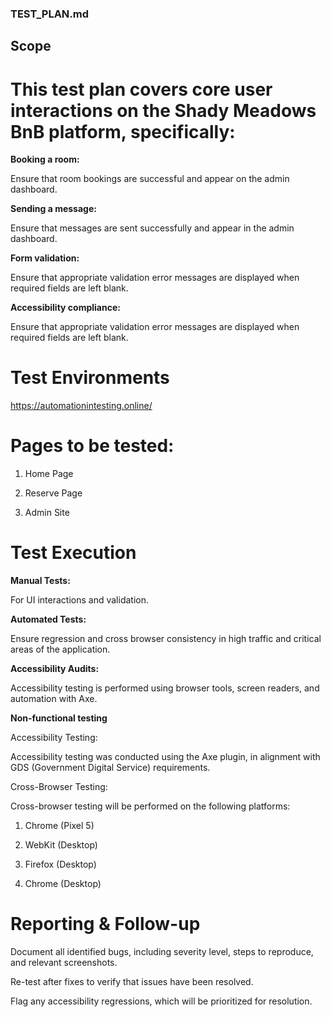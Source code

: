 ### TEST_PLAN.md

## Scope

# This test plan covers core user interactions on the Shady Meadows BnB platform, specifically:

**Booking a room:**

Ensure that room bookings are successful and appear on the admin dashboard.

**Sending a message:**

Ensure that messages are sent successfully and appear in the admin dashboard.

**Form validation:**

Ensure that appropriate validation error messages are displayed when required fields are left blank.

**Accessibility compliance:**

Ensure that appropriate validation error messages are displayed when required fields are left blank.

# Test Environments

https://automationintesting.online/

# Pages to be tested:

1. Home Page

2. Reserve Page

3. Admin Site

# Test Execution

**Manual Tests:**

For UI interactions and validation.

**Automated Tests:**

Ensure regression and cross browser consistency in high traffic and critical areas of the application.

**Accessibility Audits:**

Accessibility testing is performed using browser tools, screen readers, and automation with Axe.

**Non-functional testing**

Accessibility Testing:

Accessibility testing was conducted using the Axe plugin, in alignment with GDS (Government Digital Service) requirements.

Cross-Browser Testing:

Cross-browser testing will be performed on the following platforms:

1. Chrome (Pixel 5)

2. WebKit (Desktop)

3. Firefox (Desktop)

4. Chrome (Desktop)

# Reporting & Follow-up

Document all identified bugs, including severity level, steps to reproduce, and relevant screenshots.

Re-test after fixes to verify that issues have been resolved.

Flag any accessibility regressions, which will be prioritized for resolution.

